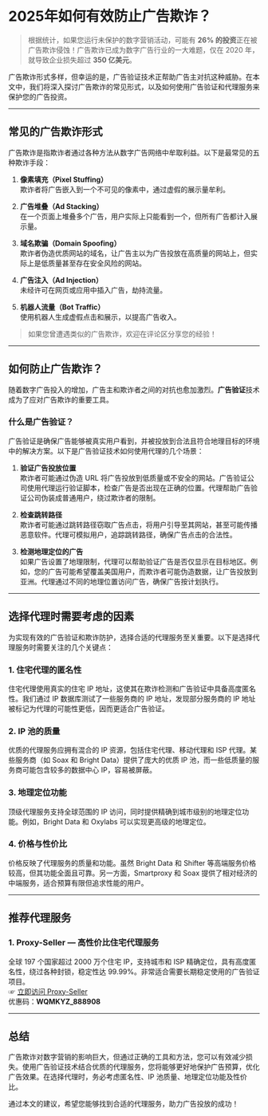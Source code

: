 # 2025年如何有效防止广告欺诈？

> 根据统计，如果您运行未保护的数字营销活动，可能有 **26% 的投资**正在被广告欺诈侵蚀！广告欺诈已成为数字广告行业的一大难题，仅在 2020 年，就导致企业损失超过 **350 亿美元**。

广告欺诈形式多样，但幸运的是，广告验证技术正帮助广告主对抗这种威胁。在本文中，我们将深入探讨广告欺诈的常见形式，以及如何使用广告验证和代理服务来保护您的广告投资。

---

## 常见的广告欺诈形式

广告欺诈是指欺诈者通过各种方法从数字广告网络中牟取利益。以下是最常见的五种欺诈手段：

1. **像素填充（Pixel Stuffing）**  
   欺诈者将广告嵌入到一个不可见的像素中，通过虚假的展示量牟利。

2. **广告堆叠（Ad Stacking）**  
   在一个页面上堆叠多个广告，用户实际上只能看到一个，但所有广告都计入展示量。

3. **域名欺骗（Domain Spoofing）**  
   欺诈者伪造优质网站的域名，让广告主以为广告投放在高质量的网站上，但实际上是低质量甚至存在安全风险的网站。

4. **广告注入（Ad Injection）**  
   未经许可在网页或应用中插入广告，劫持流量。

5. **机器人流量（Bot Traffic）**  
   使用机器人生成虚假点击和展示，以提高广告收入。

> 如果您曾遭遇类似的广告欺诈，欢迎在评论区分享您的经验！

---

## 如何防止广告欺诈？

随着数字广告投入的增加，广告主和欺诈者之间的对抗也愈加激烈。**广告验证**技术成为了应对广告欺诈的重要工具。

### 什么是广告验证？

广告验证是确保广告能够被真实用户看到，并被投放到合法且符合地理目标的环境中的解决方案。以下是广告验证技术如何使用代理的几个场景：

1. **验证广告投放位置**  
   欺诈者可能通过伪造 URL 将广告投放到低质量或不安全的网站。广告验证公司使用代理运行验证脚本，检查广告是否出现在正确的位置。代理帮助广告验证公司伪装成普通用户，绕过欺诈者的限制。

2. **检查跳转路径**  
   欺诈者可能通过跳转路径窃取广告点击，将用户引导至其网站，甚至可能传播恶意软件。代理可模拟用户，追踪跳转路径，确保广告点击的合法性。

3. **检测地理定位的广告**  
   如果广告设置了地理限制，代理可以帮助验证广告是否仅显示在目标地区。例如，您的广告可能希望覆盖美国用户，而欺诈者可能伪造数据，让广告投放到亚洲。代理通过不同的地理位置访问广告，确保广告按计划执行。

---

## 选择代理时需要考虑的因素

为实现有效的广告验证和欺诈防护，选择合适的代理服务至关重要。以下是选择代理服务时需要关注的几个关键点：

### 1. **住宅代理的匿名性**
住宅代理使用真实的住宅 IP 地址，这使其在欺诈检测和广告验证中具备高度匿名性。我们通过 IP 数据库测试了一些服务商的 IP 地址，发现部分服务商的 IP 地址被标记为代理的可能性更低，因而更适合广告验证。

### 2. **IP 池的质量**
优质的代理服务应拥有混合的 IP 资源，包括住宅代理、移动代理和 ISP 代理。某些服务商（如 Soax 和 Bright Data）提供了庞大的优质 IP 池，而一些低质量的服务商可能包含较多的数据中心 IP，容易被屏蔽。

### 3. **地理定位功能**
顶级代理服务支持全球范围的 IP 访问，同时提供精确到城市级别的地理定位功能。例如，Bright Data 和 Oxylabs 可以实现更高级的地理定位。

### 4. **价格与性价比**
价格反映了代理服务的质量和功能。虽然 Bright Data 和 Shifter 等高端服务价格较高，但其功能全面且可靠。另一方面，Smartproxy 和 Soax 提供了相对经济的中端服务，适合预算有限但追求性能的用户。

---

## 推荐代理服务

### **1. Proxy-Seller — 高性价比住宅代理服务**
全球 197 个国家超过 2000 万个住宅 IP，支持城市和 ISP 精确定位，具有高度匿名性，绕过各种封锁，稳定性达 99.99%。非常适合需要长期稳定使用的广告验证项目。  
☞ [立即访问 Proxy-Seller](https://bit.ly/proxy-seller-coupon)  
优惠码：**WQMKYZ_888908**

---

## 总结

广告欺诈对数字营销的影响巨大，但通过正确的工具和方法，您可以有效减少损失。使用广告验证技术结合优质的代理服务，您将能够更好地保护广告预算，优化广告效果。在选择代理时，务必考虑匿名性、IP 池质量、地理定位功能及性价比。

通过本文的建议，希望您能够找到合适的代理服务，助力广告投放的成功！
